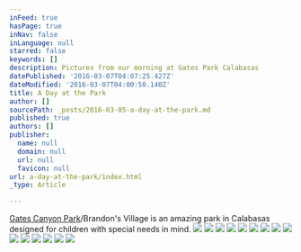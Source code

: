 ```yaml
---
inFeed: true
hasPage: true
inNav: false
inLanguage: null
starred: false
keywords: []
description: Pictures from our morning at Gates Park Calabasas
datePublished: '2016-03-07T04:07:25.427Z'
dateModified: '2016-03-07T04:00:50.140Z'
title: A Day at the Park
author: []
sourcePath: _posts/2016-03-05-a-day-at-the-park.md
published: true
authors: []
publisher:
  name: null
  domain: null
  url: null
  favicon: null
url: a-day-at-the-park/index.html
_type: Article

---
```

[Gates Canyon Park][0]/Brandon's Village is an amazing park in Calabasas designed for children with special needs in mind.
![](https://s3-us-west-2.amazonaws.com/the-grid-img/p/6e00f315995963208e902edb8bec21e0b94747aa.jpg)
![](https://s3-us-west-2.amazonaws.com/the-grid-img/p/9e6a8c889adeabc4c3c72d0db93bf41d9d37800d.jpg)
![](https://s3-us-west-2.amazonaws.com/the-grid-img/p/8872a61e7b1da3bed47a45e343324c248e582016.jpg)
![](https://s3-us-west-2.amazonaws.com/the-grid-img/p/7f5c09883f787dd9d38f79f291ac9bec5a870ec3.jpg)
![](https://s3-us-west-2.amazonaws.com/the-grid-img/p/7ca32f1b51c7f8b8a672c12e379bd9504fdff9ee.jpg)
![](https://s3-us-west-2.amazonaws.com/the-grid-img/p/7827b107dbf87ec7b0e7029db65a88f556c22809.jpg)
![](https://s3-us-west-2.amazonaws.com/the-grid-img/p/fbcc9e2c2d22ef44a4b43cab38acaa3bc0a6bac2.jpg)
![](https://s3-us-west-2.amazonaws.com/the-grid-img/p/768e294a20fb469e3ab060f04b81573e32e5d1dd.jpg)
![](https://s3-us-west-2.amazonaws.com/the-grid-img/p/3383faf3e58b50736d625a74166069ebfc5e5c11.jpg)
![](https://s3-us-west-2.amazonaws.com/the-grid-img/p/8b3c27c55c10a6d569e7b289c41be26eb3508028.jpg)
![](https://s3-us-west-2.amazonaws.com/the-grid-img/p/4c5aba535150c9e34afcdf6c7433ed8ee5088060.jpg)
![](https://the-grid-user-content.s3-us-west-2.amazonaws.com/4354c8f4-cbe9-47ce-8e81-f55f07509af4.jpg)
![](https://the-grid-user-content.s3-us-west-2.amazonaws.com/6727dc36-271f-47f3-8166-22519a762285.jpg)
![](https://the-grid-user-content.s3-us-west-2.amazonaws.com/9778279d-fdd9-4284-94c2-77730f3264fa.jpg)
![](https://the-grid-user-content.s3-us-west-2.amazonaws.com/5b231bc3-0807-4aa2-8376-c6ae00ad2754.jpg)

[0]: http://www.conejovalleyguide.com/kids-activities-blog/gates-canyon-park-brandons-village-calabasas.html